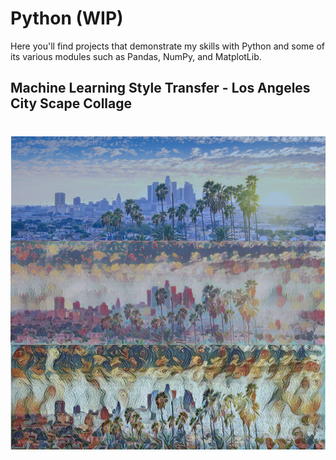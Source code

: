 # Python (WIP)

Here you'll find projects that demonstrate my skills with Python and some of its various modules such as Pandas, NumPy, and MatplotLib. 


## Machine Learning Style Transfer - Los Angeles City Scape Collage
# ![alt text](https://github.com/asilich123/Resume_Projects/blob/main/Python/TF%20HUB%20-%20ML%20Neural%20Style%20Transfer/Images/Collages/Los%20Angeles%20Collage.png?raw=true)